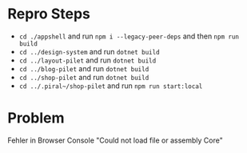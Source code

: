 # Repro Steps
- `cd ./appshell` and run `npm i --legacy-peer-deps` and then `npm run build`
- `cd ../design-system` and run `dotnet build`
- `cd ../layout-pilet` and run `dotnet build`
- `cd ../blog-pilet` and run `dotnet build`
- `cd ../shop-pilet` and run `dotnet build`
- `cd ../.piral~/shop-pilet` and run `npm run start:local`

# Problem
Fehler in Browser Console "Could not load file or assembly Core"